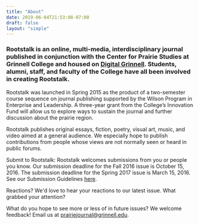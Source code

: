 ```yaml
---
title: "About"
date: 2019-06-04T21:53:08-07:00
draft: false
layout: "simple"
---
```


### Rootstalk is an online, multi-media, interdisciplinary journal published in conjunction with the Center for Prairie Studies at Grinnell College and housed on [Digital Grinnell](https://digital.grinnell.edu).  Students, alumni, staff, and faculty of the College have all been involved in creating Rootstalk.

Rootstalk was launched in Spring 2015 as the product of a two-semester course sequence on journal publishing supported by the Wilson Program in Enterprise and Leadership.  A three-year grant from the College’s Innovation Fund will allow us to explore ways to sustain the journal and further discussion about the prairie region.  

Rootstalk publishes original essays, fiction, poetry, visual art, music, and video aimed at a general audience.  We especially hope to publish contributions from people whose views are not normally seen or heard in public forums.

Submit to Rootstalk: Rootstalk welcomes submissions from you or people you know.  Our submission deadline for the Fall 2016 issue is October 15, 2016.  The submission deadline for the Spring 2017 issue is March 15, 2016.  See our Submission Guidelines [here](https://ojs.grinnell.edu/index.php/prairiejournal/about/submissions#onlineSubmissions).

Reactions? We'd love to hear your reactions to our latest issue. What grabbed your attention?

What do you hope to see more or less of in future issues? We welcome feedback! Email us at [prairiejournal@grinnell.edu](mailto:prairiejournal@grinnell.edu).
